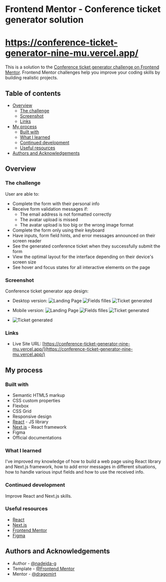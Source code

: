 # Frontend Mentor - Conference ticket generator solution
# https://conference-ticket-generator-nine-mu.vercel.app/

This is a solution to the [Conference ticket generator challenge on Frontend Mentor](https://www.frontendmentor.io/challenges/conference-ticket-generator-oq5gFIU12w). Frontend Mentor challenges help you improve your coding skills by building realistic projects. 

## Table of contents

- [Overview](#overview)
  - [The challenge](#the-challenge)
  - [Screenshot](#screenshot)
  - [Links](#links)
- [My process](#my-process)
  - [Built with](#built-with)
  - [What I learned](#what-i-learned)
  - [Continued development](#continued-development)
  - [Useful resources](#useful-resources)
- [Authors and Acknowledgements](#author)


## Overview

### The challenge

User are able to:

- Complete the form with their personal info
- Receive form validation messages if:
  - The email address is not formatted correctly
  - The avatar upload is missed
  - The avatar upload is too big or the wrong image format
- Complete the form only using their keyboard
- Have inputs, form field hints, and error messages announced on their screen reader
- See the generated conference ticket when they successfully submit the form
- View the optimal layout for the interface depending on their device's screen size
- See hover and focus states for all interactive elements on the page

### Screenshot
Conference ticket generator app design:
- Desktop version:
![Landing Page](/assets/images/design-1.png)
![Fields filles](/assets/images/design-2.png)
![Ticket generated](/assets/images/design-3.png)

- Mobile version:
  ![Landing Page](/assets/images/mobile-1.png)
  ![Fields filles](/assets/images/mobile-2.png)
  ![Ticket generated](/assets/images/mobile-2.2.png)
- ![Ticket generated](/assets/images/mobile-3.png)

### Links

- Live Site URL: [https://conference-ticket-generator-nine-mu.vercel.app/](https://conference-ticket-generator-nine-mu.vercel.app/)

## My process

### Built with

- Semantic HTML5 markup
- CSS custom properties
- Flexbox
- CSS Grid
- Responsive design
- [React](https://reactjs.org/) - JS library
- [Next.js](https://nextjs.org/) - React framework
- Figma
- Official documentations

### What I learned

I've improved my knowledge of how to build a web page using React library and Next.js framework, how to add error messages in different situations, how to handle various input fields and how to use the received info.

### Continued development

Improve React and Next.js skills.

### Useful resources

- [React](https://react.dev/)
- [Next.js](https://nextjs.org/) 
- [Frontend Mentor](https://www.frontendmentor.io/)
- [Figma](https://www.figma.com/)

## Authors and Acknowledgements

- Author - [@nadejda-g](https://github.com/nadejda-g)
- Template - [@Frontend Mentor](https://www.frontendmentor.io/)
- Mentor - [@dragomirt](https://github.com/dragomirt)
